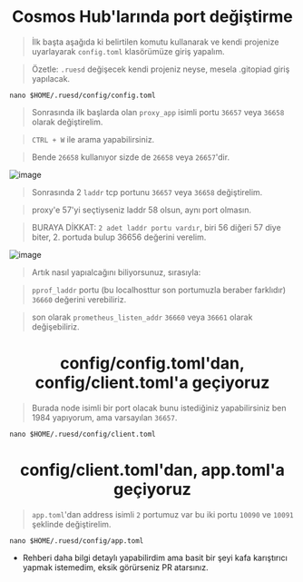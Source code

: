 <h1 align="center"> Cosmos Hub'larında port değiştirme </h1>

> İlk başta aşağıda ki belirtilen komutu kullanarak ve kendi projenize uyarlayarak `config.toml` klasörümüze giriş yapalım.

> Özetle: `.ruesd` değişecek kendi projeniz neyse, mesela .gitopiad giriş yapılacak.

```
nano $HOME/.ruesd/config/config.toml
```

> Sonrasında ilk başlarda olan `proxy_app` isimli portu `36657` veya `36658` olarak değiştirelim.

> `CTRL + W` ile arama yapabilirsiniz.

> Bende `26658` kullanıyor sizde de `26658` veya `26657`'dir.

![image](https://github.com/ruesandora/Linux-ve-Nodelar-Hakkinda/assets/101149671/3e77ef59-0706-426b-a2e6-fe0722a49b45)

> Sonrasında 2 `laddr` tcp portunu `36657` veya `36658` değiştirelim.

> proxy'e 57'yi seçtiyseniz laddr 58 olsun, aynı port olmasın.

> BURAYA DİKKAT: `2 adet laddr portu vardır`, biri 56 diğeri 57 diye biter, 2. portuda bulup 36656 değerini verelim.

![image](https://github.com/ruesandora/Linux-ve-Nodelar-Hakkinda/assets/101149671/d40fbd6e-1a1a-4ca7-a285-4dc750514efa)

> Artık nasıl yapıalcağını biliyorsunuz, sırasıyla:

> `pprof_laddr` portu (bu localhosttur son portumuzla beraber farklıdır) `36660` değerini verebiliriz.

>  son olarak `prometheus_listen_addr` `36660` veya `36661` olarak değişebiliriz.

<h1 align="center"> config/config.toml'dan, config/client.toml'a geçiyoruz</h1>

> Burada node isimli bir port olacak bunu istediğiniz yapabilirsiniz ben 1984 yapıyorum, ama varsayılan `36657`.

```
nano $HOME/.ruesd/config/client.toml
```

<h1 align="center"> config/client.toml'dan, app.toml'a geçiyoruz</h1>

> `app.toml`'dan address isimli `2` portumuz var bu iki portu `10090` ve `10091` şeklinde değiştirelim.

```
nano $HOME/.ruesd/config/app.toml
```

* Rehberi daha bilgi detaylı yapabilirdim ama basit bir şeyi kafa karıştırıcı yapmak istemedim, eksik görürseniz PR atarsınız.




